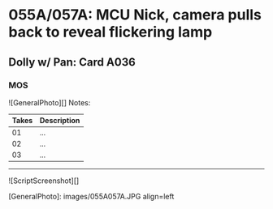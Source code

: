 # 055A/057A: MCU Nick, camera pulls back to reveal flickering lamp

## Dolly w/ Pan: Card A036

### MOS

![GeneralPhoto][]
Notes: 

| Takes | Description |
|:---|:----|
| 01 | ... |
| 02 | ... |
| 03 | ... |

----

![ScriptScreenshot][]


[GeneralPhoto]:  images/055A057A.JPG align=left
